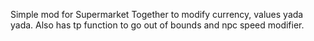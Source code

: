 Simple mod for Supermarket Together to modify currency, values yada yada. Also has tp function to go out of bounds and npc speed modifier.
